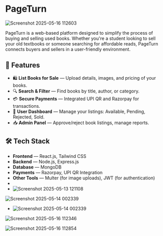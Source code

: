 # PageTurn

![Screenshot 2025-05-16 112603](https://github.com/user-attachments/assets/5ed5319e-3bfd-4a08-8fef-cd44cd9daf97)


PageTurn is a web-based platform designed to simplify the process of buying and selling used books. Whether you're a student looking to sell your old textbooks or someone searching for affordable reads, PageTurn connects buyers and sellers in a user-friendly environment.

## 🌟 Features

- 🛍️ **List Books for Sale** — Upload details, images, and pricing of your books.
- 🔍 **Search & Filter** — Find books by title, author, or category.
- 💳 **Secure Payments** — Integrated UPI QR and Razorpay for transactions.
- 👤 **User Dashboard** — Manage your listings: Available, Pending, Rejected, Sold.
- 📥 **Admin Panel** — Approve/reject book listings, manage reports.

## 🛠️ Tech Stack

- **Frontend** — React.js, Tailwind CSS
- **Backend** — Node.js, Express.js
- **Database** — MongoDB
- **Payments** — Razorpay, UPI QR Integration
- **Other Tools** — Multer (for image uploads), JWT (for authentication)
- 
- ![Screenshot 2025-05-13 121108](https://github.com/user-attachments/assets/11238c60-2663-4984-8afc-ad13ec53b73f)

![Screenshot 2025-05-14 002339](https://github.com/user-attachments/assets/b8b0d084-215c-4be6-a852-e1e40a59be02)

- ![Screenshot 2025-05-14 002339](https://github.com/user-attachments/assets/47d7cb54-3a9b-4144-b7ce-95f7578b2d90)

![Screenshot 2025-05-16 112346](https://github.com/user-attachments/assets/42dacf7b-95dc-4ec7-812a-179e403afe76)

![Screenshot 2025-05-16 112854](https://github.com/user-attachments/assets/f92dcd4c-e6d2-4d1a-a11c-9e0731853610)

